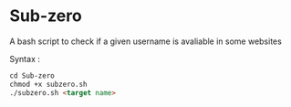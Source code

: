 # Sub-zero
A bash script to check if a given username is avaliable in some websites 

Syntax :
```markdown 
cd Sub-zero 
chmod +x subzero.sh
./subzero.sh <target name> 
  ```
